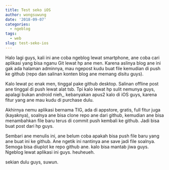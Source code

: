 ```yaml
---
title: Test seko iOS
author: wongsuwung
date: '2018-09-07'
categories:
  - ngeblog
tags:
  - web
slug: test-seko-ios
---
```


Halo lagi guys, kali ini ane coba ngeblog lewat smartphone, ane coba cari aplikasi yang bisa nganu Git lewat hp ane men. Karena aslinya blog ane ini gak ada halaman adminnya, mau ngepost kudu buat file kemudian di push ke github (repo dan salinan konten blog ane memang disitu guys).

Kalo lewat pc enak men, tinggal pake github desktop. Salinan offline post ane tinggal di push lewat alat tsb. Tpi kalo lewat hp sulit nemunya guys, apalagi bukan android nieh,, kebanyakan apus2 kalo di iOS guys, karena fitur yang ane mau kudu di purchase dulu.

Akhirnya nemu aplikasi bernama TIG, ada di appstore, gratis, full fitur juga (kayaknya), soalnya ane bisa clone repo ane dari github, kemudian ane bisa menambahkan file baru terus  di commit push kembali ke github. Jadi bisa buat post dari hp guys.

Sembari ane menulis ini, ane belum coba apakah bisa push file baru yang ane buat ini ke github. Ane ngetik ini nantinya ane save jadi file soalnya. Semoga bisa diuplot ke repo github ane. kalo bisa mantab jiwa guys. Ngeblog lewat aplikasi ini guys. heuheueh.

sekian dulu guys, suwun.

